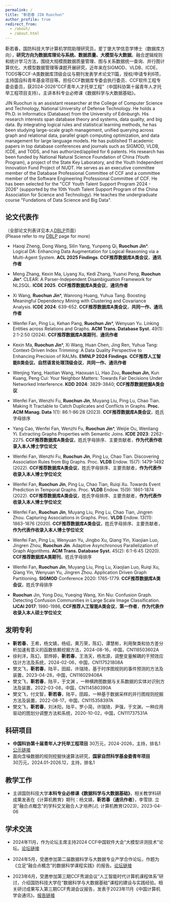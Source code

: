 ```yaml
---
permalink: /
title: "靳若春 JIN Ruochun"
author_profile: true
redirect_from: 
  - /about/
  - /about.html
---
```


靳若春，国防科技大学计算机学院助理研究员，爱丁堡大学信息学博士（数据库方向），**研究方向为数据库理论与系统、数据质量、大模型与大数据**。融合逻辑规则和统计学习方法，围绕大规模图数据质量管理、图与关系数据统一查询、并行图计算优化、大模型数据管理等课题开展研究，近年来在SIGMOD、VLDB、ICDE、TODS等CCF-A类数据库顶级会议与期刊发表学术论文11篇，授权/申请专利6项，主持国自科青年基金项目等。担任CCF数据库专委会执行委员、CCF软件工程专委会委员，获2024-2026“CCF青年人才托举工程”（中国科协第十届青年人才托举工程项目支持）。主讲本科专业必修课《数据科学与大数据基础》。

JIN Ruochun is an assistant researcher at the College of Computer Science and Technology, National University of Defense Technology. He holds a Ph.D. in Informatics (Database) from the University of Edinburgh. His research interests span database theory and systems, data quality, and big data. By integrating logical rules and statistical learning methods, he has been studying large-scale graph management, unified querying across graph and relational data, parallel graph computing optimization, and data management for large language models. He has published 11 academic papers in top database conferences and journals such as SIGMOD, VLDB, ICDE, and TODS, and has authorized/applied for 6 patents. His research has been funded by National Natural Science Foundation of China (Youth Program), a project of the State Key Laboratory, and the Youth Independent Innovation Fund Project of NUDT. He serves as an executive committee member of the Database Professional Committee of CCF and a committee member of the Software Engineering Professional Committee of CCF. He has been selected for the "CCF Youth Talent Support Program 2024 - 2026" (supported by the 10th Youth Talent Support Program of the China Association for Science and Technology). He teaches the undergraduate course "Fundations of Data Science and Big Data". 


论文代表作
------
（全部论文列表详见本人[DBLP](https://dblp.uni-trier.de/pid/197/9561.html)页面）  
(Please refer to my [DBLP](https://dblp.uni-trier.de/pid/197/9561.html) page for more)

* Haoqi Zheng, Dong Wang, Silin Yang, Yunpeng Qi, **Ruochun Jin***. Logical DA: Enhancing Data Augmentation for Logical Reasoning via a Multi-Agent System. **ACL 2025 Findings**. **CCF推荐数据库A类会议**，**通讯作者**

* Meng Zhang, Kexin Ma, Liyang Xu, Kedi Zhang, Yuanxi Peng, **Ruochun Jin***. CLEAR: A Parser-Independent Disambiguation Framework for NL2SQL. **ICDE 2025**. **CCF推荐数据库A类会议**，**通讯作者**

* Xi Wang, **Ruochun Jin***, Wanrong Huang, Yuhua Tang. Boosting Meaningful Dependency Mining with Clustering and Covariance Analysis. **ICDE 2024**: 639-652. **CCF推荐数据库A类会议**，**共同一作、通讯作者**

* Wenfei Fan, Ping Lu, Kehan Pang, **Ruochun Jin***, Wenyuan Yu. Linking Entities across Relations and Graphs. **ACM Trans. Database Syst.** 49(1): 2:1-2:50 (2024). **CCF推荐数据库A类期刊**，**通讯作者**

* Kexin Ma, **Ruochun Jin***, Xi Wang, Huan Chen, Jing Ren, Yuhua Tang:
Context-Driven Index Trimming: A Data Quality Perspective to Enhancing Precision of RALMs. **EMNLP 2024 Findings**. **CCF推荐人工智能B类会议、自然语言处理顶级会议**，**共同一作、通讯作者**

* Wenjing Yang, Haotian Wang, Haoxuan Li, Hao Zou, **Ruochun Jin**, Kun Kuang, Peng Cui:
Your Neighbor Matters: Towards Fair Decisions Under Networked Interference. **KDD 2024**: 3829-3840; **CCF推荐数据挖掘A类会议**

* Wenfei Fan, Wenzhi Fu, **Ruochun Jin**, Muyang Liu, Ping Lu, Chao Tian. Making It Tractable to Catch Duplicates and Conflicts in Graphs. **Proc. ACM Manag. Data** 1(1): 86:1-86:28 (2023). **CCF推荐数据库A类会议**，姓氏字母排序

* Yang Cao, Wenfei Fan, Wenzhi Fu, **Ruochun Jin***, Weijie Ou, Wenliang Yi. Extracting Graphs Properties with Semantic Joins. **ICDE 2023**: 2262-2275. **CCF推荐数据库A类会议**，姓氏字母排序、主要贡献者，**作为代表作收录入本人博士学位论文**

* Wenfei Fan, Wenzhi Fu, **Ruochun Jin**, Ping Lu, Chao Tian. Discovering Association Rules from Big Graphs.  Proc. **VLDB** Endow. 15(7): 1479-1492 (2022). **CCF推荐数据库A类会议**，姓氏字母排序、主要贡献者，**作为代表作收录入本人博士学位论文**

* Wenfei Fan, **Ruochun Jin**, Ping Lu, Chao Tian, Ruiqi Xu. Towards Event Prediction in Temporal Graphs. Proc. **VLDB** Endow. 15(9): 1861-1874 (2022). **CCF推荐数据库A类会议**，姓氏字母排序、主要贡献者，**作为代表作收录入本人博士学位论文**


* Wenfei Fan, **Ruochun Jin**, Muyang Liu, Ping Lu, Chao Tian, Jingren Zhou. Capturing Associations in Graphs. Proc. **VLDB** Endow. 13(11): 1863-1876 (2020). **CCF推荐数据库A类会议**，姓氏字母排序、主要贡献者，**作为代表作收录入本人博士学位论文**

* Wenfei Fan, Ping Lu, Wenyuan Yu, Jingbo Xu, Qiang Yin, Xiaojian Luo, Jingren Zhou, **Ruochun Jin**. Adaptive Asynchronous Parallelization of Graph Algorithms. **ACM Trans. Database Syst.** 45(2): 6:1-6:45 (2020). **CCF推荐数据库A类期刊**，姓氏字母排序

* Wenfei Fan, **Ruochun Jin**, Muyang Liu, Ping Lu, Xiaojian Luo, Ruiqi Xu, Qiang Yin, Wenyuan Yu, Jingren Zhou. Application Driven Graph Partitioning. **SIGMOD** Conference 2020: 1765-1779. **CCF推荐数据库A类会议**，姓氏字母排序

* **Ruochun** Jin, Yong Dou, Yueqing Wang, Xin Niu: Confusion Graph. Detecting Confusion Communities in Large Scale Image Classification. **IJCAI 2017**: 1980-1986, **CCF推荐人工智能A类会议**，**第一作者**，**作为代表作收录入本人硕士学位论文**


发明专利
-------
* **靳若春**，王希，杨文婧，杨绍，黄万荣，陈幻，谭慧彬，利用聚类和协方差分析加速有意义的函数依赖挖掘方法，2024-08-16，中国，CN118503602A
* 徐利洋，陈幻，郭烨婷，**靳若春**，王浩天，杨凇源，调整变量解耦的干预效应估计方法及系统，2024-02-06，中国，CN117521808A
* 樊文飞，**靳若春**，陆平，田超，许瑞琦，基于时序图规则的事件预测的方法及装置，2023-04-28，中国，CN116029408A
*	樊文飞，**靳若春**，陆平，于文渊 ，一种横跨图数据与关系数据的实体对识别方法及装置，2022-03-08，中国，CN114580390A 
*	樊文飞，付文智，**靳若春**，陆平，田超，一种基于数据采样的并行图规则挖掘方法及装置，2022-08-17，中国，CN115358397A 
* 樊文飞，**靳若春**，刘沐阳，陆平，罗小简，许瑞琦，尹强，于文渊，一种应用驱动的图划分调整方法和系统，2020-10-02，中国，CN111737531A


科研项目
------
* **中国科协第十届青年人才托举工程项目**
  30万元，2024-2026，主持，排名1
  [公示链接](https://www.ccf.org.cn/Media_list/2025-01-26/837752.shtml)
* 面向含噪数据的规则挖掘快速算法研究，**国家自然科学基金委青年项目**  
  30万元，2024.01-2026.12，主持，排名1



教学工作
------
* 主讲国防科技大学**本科专业必修课《数据科学与大数据基础》**，相关教学科研成果发表在《计算机教育》期刊：杨文婧，**靳若春（通讯作者）**，李雪琼. 立足"融合点概念"的学科交叉融合人才培养[J]. 计算机教育(2023)，2023-04-06


学术交流
------
* 2024年11月，作为论坛主席主持2024 CCF中国软件大会“大模型评测技术”论坛。[论坛链接](https://chinasoft.ccf.org.cn/program/academic)

* 2024年5月，受邀参加第二届数据科学与大数据专业产学合作论坛，作题为《立足“融合点概念”的数据科学课程实践》的报告。[论坛链接](https://mp.weixin.qq.com/s/YRBblscHSGqxPU4PBjWwzw)

* 2023年6月，受邀参加第三期CCF秀湖会议“人工智能时代计算机课程体系”研讨，介绍国防科技大学在“数据科学与大数据基础”课程的建设与实践经验。相关研讨成果写入第三期CCF秀湖会议报告，发表于2023年11月《中国计算机学会通讯》。[报告链接](https://www.ccf.org.cn/CCF_BC/activities/BLS/2023-11-15/798154.shtml)

